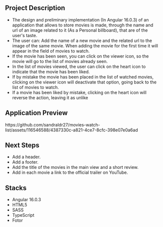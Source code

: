<h2>Project Description</h2>
<ul>
<li>The design and preliminary implementation (In Angular 16.0.3) of an application that allows to store movies is made, through the name and url of an image related to it (As a Personal billboard), that are of the user's taste.</li> 
<li>The user can: Add the name of a new movie and the related url to the image of the same movie. When adding the movie for the first time it will appear in the field of movies to watch.</li>  
<li>If the movie has been seen, you can click on the viewer icon, so the movie will go to the list of movies already seen.</li>  
<li>In the list of movies viewed, the user can click on the heart icon to indicate that the movie has been liked.</li> 
<li>If by mistake the movie has been placed in the list of watched movies, clicking on the viewer icon will deactivate that option, going back to the list of movies to watch.</li>  
<li>If a movie has been liked by mistake, clicking on the heart icon will reverse the action, leaving it as unlike</li> 
</ul>

<h2>Application Preview</h2>
<div style="display:flex; flex-wrap:wrap; justify-content:center; margin:auto">
https://github.com/sandraldr27/movies-watch-list/assets/116546588/4387330c-a821-4ce7-8cfc-398e07e0a6ad
</div>

<h2>Next Steps</h2>
<ul>
<li>Add a header.</li>  
<li>Add a footer.</li>  
<li>Add the title of the movies in the main view and a short review.</li>  
<li>Add in each movie a link to the official trailer on YouTube.</li>   
</ul>

<h2>Stacks</h2>
<ul>
<li>Angular 16.0.3</li> 
<li>HTML5</li> 
<li>SASS</li> 
<li>TypeScript</li> 
<li>Fotor</li> 
</ul>


